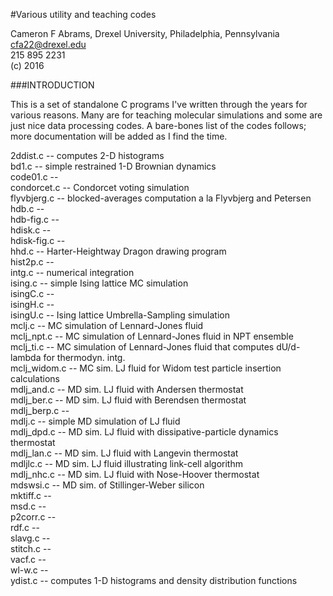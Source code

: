 #Various utility and teaching codes

Cameron F Abrams, Drexel University, Philadelphia, Pennsylvania  
cfa22@drexel.edu  
215 895 2231  
(c) 2016   

###INTRODUCTION

This is a set of standalone C programs I've written through the years for various reasons.  Many are for teaching molecular simulations and some are just nice data processing codes. A bare-bones list of the codes follows; more documentation will be added as I find the time.


2ddist.c -- computes 2-D histograms  
bd1.c -- simple restrained 1-D Brownian dynamics  
code01.c  --  
condorcet.c -- Condorcet voting simulation  
flyvbjerg.c -- blocked-averages computation a la Flyvbjerg and Petersen  
hdb.c --  
hdb-fig.c --  
hdisk.c --  
hdisk-fig.c --   
hhd.c -- Harter-Heightway Dragon drawing program  
hist2p.c --  
intg.c -- numerical integration   
ising.c -- simple Ising lattice MC simulation  
isingC.c --  
isingH.c --  
isingU.c -- Ising lattice Umbrella-Sampling simulation   
mclj.c -- MC simulation of Lennard-Jones fluid   
mclj_npt.c -- MC simulation of Lennard-Jones fluid in NPT ensemble  
mclj_ti.c -- MC simulation of Lennard-Jones fluid that computes dU/d-lambda for thermodyn. intg.  
mclj_widom.c -- MC sim. LJ fluid for Widom test particle insertion calculations  
mdlj_and.c -- MD sim. LJ fluid with Andersen thermostat  
mdlj_ber.c -- MD sim. LJ fluid with Berendsen thermostat  
mdlj_berp.c --  
mdlj.c -- simple MD simulation of LJ fluid  
mdlj_dpd.c -- MD sim. LJ fluid with dissipative-particle dynamics thermostat  
mdlj_lan.c -- MD sim. LJ fluid with Langevin thermostat  
mdljlc.c -- MD sim. LJ fluid illustrating link-cell algorithm  
mdlj_nhc.c -- MD sim. LJ fluid with Nose-Hoover thermostat  
mdswsi.c -- MD sim. of Stillinger-Weber silicon  
mktiff.c --  
msd.c --  
p2corr.c --  
rdf.c --  
slavg.c --   
stitch.c --  
vacf.c --  
wl-w.c --  
ydist.c -- computes 1-D histograms and density distribution functions  
 

